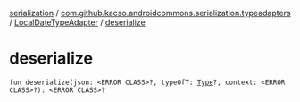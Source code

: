[serialization](../../index.md) / [com.github.kacso.androidcommons.serialization.typeadapters](../index.md) / [LocalDateTypeAdapter](index.md) / [deserialize](.)

# deserialize

`fun deserialize(json: <ERROR CLASS>?, typeOfT: `[`Type`](http://docs.oracle.com/javase/8/docs/api/java/lang/reflect/Type.html)`?, context: <ERROR CLASS>?): <ERROR CLASS>?`
